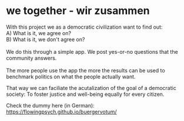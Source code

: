 # we together - wir zusammen

With this project we as a democratic civilization want to find out: <br>
A) What is it, we agree on? <br>
B) What is it, we don't agree on?<br>
<br>
We do this through a simple app. We post yes-or-no questions that the community answers.
<br> <br> 
The more people use the app the more the results can be used to benchmark politics on what the people actually want. 

That way we can faciliate the acutalization of the goal of a democratic society: To foster justice and well-being equally for every citizen.

Check the dummy here (in German):
https://flowingpsych.github.io/buergervotum/

